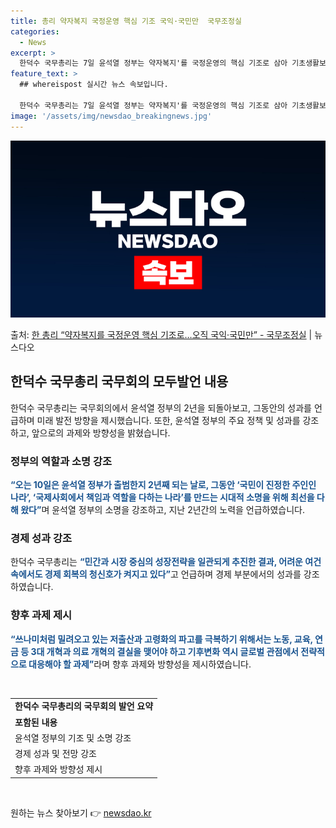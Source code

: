 ```yaml
---
title: 총리 약자복지 국정운영 핵심 기조 국익·국민만  국무조정실
categories:
  - News
excerpt: >
  한덕수 국무총리는 7일 윤석열 정부는 약자복지'를 국정운영의 핵심 기조로 삼아 기초생활보장제도 강화, 장애인…
feature_text: >
  ## whereispost 실시간 뉴스 속보입니다.

  한덕수 국무총리는 7일 윤석열 정부는 약자복지'를 국정운영의 핵심 기조로 삼아 기초생활보장제도 강화, 장애인…
image: '/assets/img/newsdao_breakingnews.jpg'
---
```


![뉴스다오 속보](/assets/img/newsdao_breakingnews.jpg)

<p>출처: <a href="https://newsdao.kr/3747" rel="dofollow">한 총리 “약자복지를 국정운영 핵심 기조로…오직 국익·국민만”  - 국무조정실</a> | 뉴스다오</p>

<h2 data-ke-size="size26">한덕수 국무총리 국무회의 모두발언 내용</h2>
<p data-ke-size="size16">한덕수 국무총리는 국무회의에서 윤석열 정부의 2년을 되돌아보고, 그동안의 성과를 언급하며 미래 발전 방향을 제시했습니다. 또한, 윤석열 정부의 주요 정책 및 성과를 강조하고, 앞으로의 과제와 방향성을 밝혔습니다.</p>

<h3>정부의 역할과 소명 강조</h3>
<p data-ke-size="size16"><b><span style="color: #1a5490;">“오는 10일은 윤석열 정부가 출범한지 2년째 되는 날로, 그동안 ‘국민이 진정한 주인인 나라’, ‘국제사회에서 책임과 역할을 다하는 나라’를 만드는 시대적 소명을 위해 최선을 다해 왔다”</span></b>며 윤석열 정부의 소명을 강조하고, 지난 2년간의 노력을 언급하였습니다.</p>

<h3>경제 성과 강조</h3>
<p data-ke-size="size16">한덕수 국무총리는 <b><span style="color: #1a5490;">“민간과 시장 중심의 성장전략을 일관되게 추진한 결과, 어려운 여건 속에서도 경제 회복의 청신호가 켜지고 있다”</span></b>고 언급하며 경제 부분에서의 성과를 강조하였습니다.</p>

<h3>향후 과제 제시</h3>
<p data-ke-size="size16"><b><span style="color: #1a5490;">“쓰나미처럼 밀려오고 있는 저출산과 고령화의 파고를 극복하기 위해서는 노동, 교육, 연금 등 3대 개혁과 의료 개혁의 결실을 맺어야 하고 기후변화 역시 글로벌 관점에서 전략적으로 대응해야 할 과제”</span></b>라며 향후 과제와 방향성을 제시하였습니다.</p>

<p data-ke-size="size16">&nbsp;</p>
<table>
	<tbody>
		<tr>
			<td style="text-align: center; height: 17px;"><b>한덕수 국무총리의 국무회의 발언 요약</b></td>
		</tr>
		<tr>
			<td style="text-align: left; height: 17px;"><b>포함된 내용</b></td>
		</tr>
		<tr>
			<td style="text-align: left; height: 17px;">윤석열 정부의 기조 및 소명 강조</td>
		</tr>
		<tr>
			<td style="text-align: left; height: 17px;">경제 성과 및 전망 강조</td>
		</tr>
		<tr>
			<td style="text-align: left; height: 17px;">향후 과제와 방향성 제시</td>
		</tr>
	</tbody>
</table>
<p data-ke-size="size16">&nbsp;</p> 

원하는 뉴스 찾아보기 👉 <a href="https://newsdao.kr" rel="dofollow">newsdao.kr</a>


